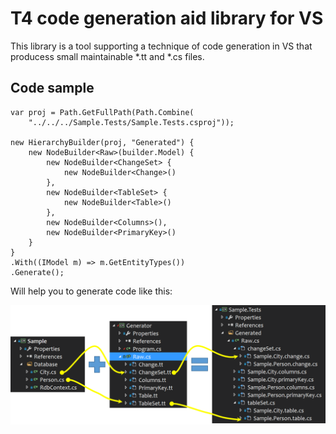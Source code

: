 T4 code generation aid library for VS
======

This library is a tool supporting a technique of code generation in VS that producess small maintainable *.tt and *.cs files.

## Code sample

```CSharp
var proj = Path.GetFullPath(Path.Combine(
    "../../../Sample.Tests/Sample.Tests.csproj"));

new HierarchyBuilder(proj, "Generated") {
    new NodeBuilder<Raw>(builder.Model) {
        new NodeBuilder<ChangeSet> {
            new NodeBuilder<Change>()
        },
        new NodeBuilder<TableSet> {
            new NodeBuilder<Table>()
        },
        new NodeBuilder<Columns>(),
        new NodeBuilder<PrimaryKey>()
    }
}
.With((IModel m) => m.GetEntityTypes())
.Generate();
```

Will help you to generate code like this:

![Schema](https://raw.githubusercontent.com/marhoily/Generaid/master/Wiki/Schema.png)
	